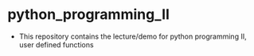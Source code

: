 # python_programming_II
- This repository contains the lecture/demo for python programming II, user defined functions